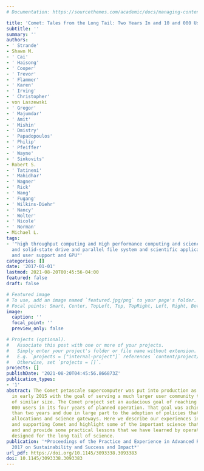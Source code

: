 ```yaml
---
# Documentation: https://sourcethemes.com/academic/docs/managing-content/

title: 'Comet: Tales from the Long Tail: Two Years In and 10 and 000 Users Later'
subtitle: ''
summary: ''
authors:
- ' Strande'
- Shawn M.
- ' Cai'
- ' Haisong'
- ' Cooper'
- ' Trevor'
- ' Flammer'
- ' Karen'
- ' Irving'
- ' Christopher'
- von Laszewski
- ' Gregor'
- ' Majumdar'
- ' Amit'
- ' Mishin'
- ' Dmistry'
- ' Papadopoulos'
- ' Philip'
- ' Pfeiffer'
- ' Wayne'
- ' Sinkovits'
- Robert S.
- ' Tatineni'
- ' Mahidhar'
- ' Wagner'
- ' Rick'
- ' Wang'
- ' Fugang'
- ' Wilkins-Diehr'
- ' Nancy'
- ' Wolter'
- ' Nicole'
- ' Norman'
- Michael L.
tags:
- '"high throughput computing and High performance computing and science gateways
  and solid-state drive and parallel file system and scientific applications and virtualization
  and user support and GPU"'
categories: []
date: '2017-01-01'
lastmod: 2021-08-20T00:45:56-04:00
featured: false
draft: false

# Featured image
# To use, add an image named `featured.jpg/png` to your page's folder.
# Focal points: Smart, Center, TopLeft, Top, TopRight, Left, Right, BottomLeft, Bottom, BottomRight.
image:
  caption: ''
  focal_point: ''
  preview_only: false

# Projects (optional).
#   Associate this post with one or more of your projects.
#   Simply enter your project's folder or file name without extension.
#   E.g. `projects = ["internal-project"]` references `content/project/deep-learning/index.md`.
#   Otherwise, set `projects = []`.
projects: []
publishDate: '2021-08-20T04:45:56.866873Z'
publication_types:
- '1'
abstract: The Comet petascale supercomputer was put into production as an XSEDE resource
  in early 2015 with the goal of serving a much larger user community than HPC systems
  of similar size. The Comet project set an audacious goal of reaching over 10 and
  000 users in its four years of planned operation. That goal was achieved in less
  than two years and due in large part to the adoption of policies that favor smaller
  allocations and science gateways. Here we describe our experiences in operating
  and supporting Comet and highlight some of the important science that it has enabled
  and and provide some practical lessons that we have learned by operating a system
  designed for the long tail of science.
publication: '*Proceedings of the Practice and Experience in Advanced Research Computing
  2017 on Sustainability and Success and Impact*'
url_pdf: https://doi.org/10.1145/3093338.3093383
doi: 10.1145/3093338.3093383
---
```

